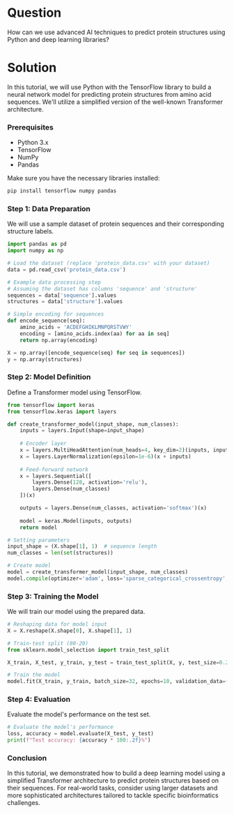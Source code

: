 # Question
How can we use advanced AI techniques to predict protein structures using Python and deep learning libraries?

# Solution

In this tutorial, we will use Python with the TensorFlow library to build a neural network model for predicting protein structures from amino acid sequences. We'll utilize a simplified version of the well-known Transformer architecture.

### Prerequisites

- Python 3.x
- TensorFlow
- NumPy
- Pandas

Make sure you have the necessary libraries installed:

```bash
pip install tensorflow numpy pandas
```

### Step 1: Data Preparation

We will use a sample dataset of protein sequences and their corresponding structure labels.

```python
import pandas as pd
import numpy as np

# Load the dataset (replace 'protein_data.csv' with your dataset)
data = pd.read_csv('protein_data.csv')

# Example data processing step
# Assuming the dataset has columns 'sequence' and 'structure'
sequences = data['sequence'].values
structures = data['structure'].values

# Simple encoding for sequences
def encode_sequence(seq):
    amino_acids = 'ACDEFGHIKLMNPQRSTVWY'
    encoding = [amino_acids.index(aa) for aa in seq]
    return np.array(encoding)

X = np.array([encode_sequence(seq) for seq in sequences])
y = np.array(structures)
```

### Step 2: Model Definition

Define a Transformer model using TensorFlow.

```python
from tensorflow import keras
from tensorflow.keras import layers

def create_transformer_model(input_shape, num_classes):
    inputs = layers.Input(shape=input_shape)
    
    # Encoder layer
    x = layers.MultiHeadAttention(num_heads=4, key_dim=2)(inputs, inputs)
    x = layers.LayerNormalization(epsilon=1e-6)(x + inputs)
    
    # Feed-forward network
    x = layers.Sequential([
        layers.Dense(128, activation='relu'),
        layers.Dense(num_classes)
    ])(x)

    outputs = layers.Dense(num_classes, activation='softmax')(x)
    
    model = keras.Model(inputs, outputs)
    return model

# Setting parameters
input_shape = (X.shape[1], 1)  # sequence length
num_classes = len(set(structures))

# Create model
model = create_transformer_model(input_shape, num_classes)
model.compile(optimizer='adam', loss='sparse_categorical_crossentropy', metrics=['accuracy'])
```

### Step 3: Training the Model

We will train our model using the prepared data.

```python
# Reshaping data for model input
X = X.reshape(X.shape[0], X.shape[1], 1)

# Train-test split (80-20)
from sklearn.model_selection import train_test_split

X_train, X_test, y_train, y_test = train_test_split(X, y, test_size=0.2, random_state=42)

# Train the model
model.fit(X_train, y_train, batch_size=32, epochs=10, validation_data=(X_test, y_test))
```

### Step 4: Evaluation

Evaluate the model's performance on the test set.

```python
# Evaluate the model's performance
loss, accuracy = model.evaluate(X_test, y_test)
print(f"Test accuracy: {accuracy * 100:.2f}%")
```

### Conclusion

In this tutorial, we demonstrated how to build a deep learning model using a simplified Transformer architecture to predict protein structures based on their sequences. For real-world tasks, consider using larger datasets and more sophisticated architectures tailored to tackle specific bioinformatics challenges.